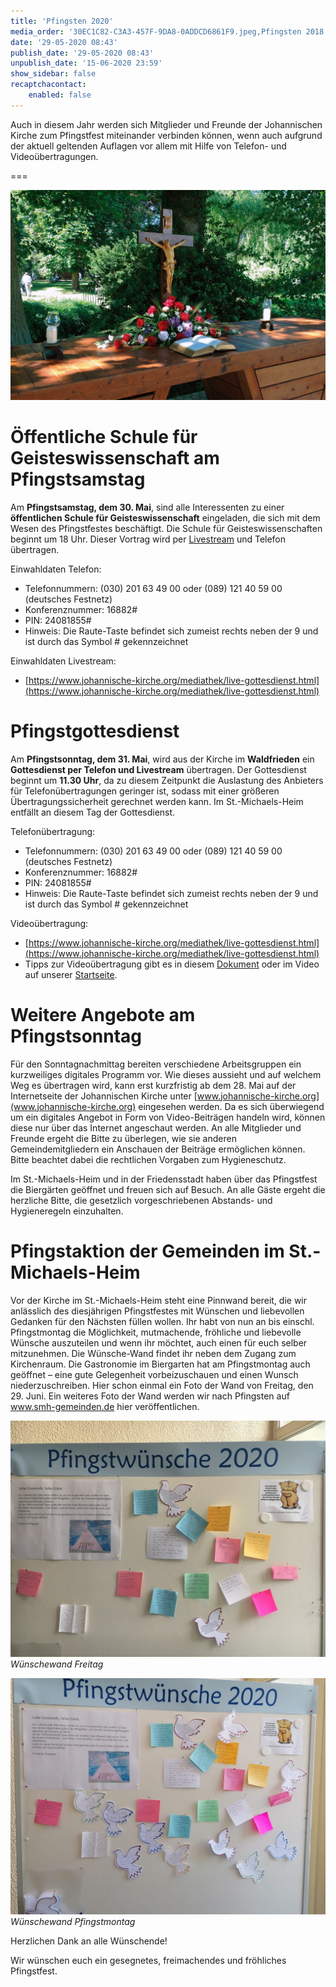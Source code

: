 ```yaml
---
title: 'Pfingsten 2020'
media_order: '30EC1C82-C3A3-457F-9DA8-0ADDCD6861F9.jpeg,Pfingsten 2018 noch kleiner.jpg,5C512BBA-C26B-49F1-8D5B-E6EB08D2CAAE.jpeg,C81A31FF-F488-45D1-9DC0-D655D38868FE.jpeg'
date: '29-05-2020 08:43'
publish_date: '29-05-2020 08:43'
unpublish_date: '15-06-2020 23:59'
show_sidebar: false
recaptchacontact:
    enabled: false
---
```


Auch in diesem Jahr werden sich Mitglieder und Freunde der Johannischen Kirche zum Pfingstfest miteinander verbinden können, wenn auch aufgrund der aktuell geltenden Auflagen vor allem mit Hilfe von Telefon- und Videoübertragungen.   

===

![](Pfingsten%202018%20noch%20kleiner.jpg)

# Öffentliche Schule für Geisteswissenschaft am Pfingstsamstag
Am **Pfingstsamstag, dem 30. Mai**, sind alle Interessenten zu einer **öffentlichen Schule für Geisteswissenschaft** eingeladen, die sich mit dem Wesen des Pfingstfestes beschäftigt. Die Schule für Geisteswissenschaften beginnt um 18 Uhr. Dieser Vortrag wird per [Livestream](https://www.johannische-kirche.org/mediathek/live-gottesdienst.html) und Telefon übertragen.

Einwahldaten Telefon:
* Telefonnummern: (030) 201 63 49 00 oder (089) 121 40 59 00 (deutsches Festnetz)
* Konferenznummer: 16882#
* PIN: 24081855#
* Hinweis: Die Raute-Taste befindet sich zumeist rechts neben der 9 und ist durch das Symbol # gekennzeichnet

Einwahldaten Livestream:
* [https://www.johannische-kirche.org/mediathek/live-gottesdienst.html](https://www.johannische-kirche.org/mediathek/live-gottesdienst.html)

# Pfingstgottesdienst
Am **Pfingstsonntag, dem 31. Mai**, wird aus der Kirche im **Waldfrieden** ein **Gottesdienst per Telefon und Livestream** übertragen. Der Gottesdienst beginnt um **11.30 Uhr**, da zu diesem Zeitpunkt die Auslastung des Anbieters für Telefonübertragungen geringer ist, sodass mit einer größeren Übertragungssicherheit gerechnet werden kann. Im St.-Michaels-Heim entfällt an diesem Tag der Gottesdienst.

Telefonübertragung:
* Telefonnummern: (030) 201 63 49 00 oder (089) 121 40 59 00 (deutsches Festnetz)
* Konferenznummer: 16882#
* PIN: 24081855#
* Hinweis: Die Raute-Taste befindet sich zumeist rechts neben der 9 und ist durch das Symbol # gekennzeichnet

Videoübertragung:
* [https://www.johannische-kirche.org/mediathek/live-gottesdienst.html](https://www.johannische-kirche.org/mediathek/live-gottesdienst.html)
* Tipps zur Videoübertragung gibt es in diesem [Dokument](https://cloud.johannische-kirche.org/index.php/s/Smg4kD3tRNBENYp) oder im Video auf unserer [Startseite](https://smh-gemeinden.de).

# Weitere Angebote am Pfingstsonntag
Für den Sonntagnachmittag bereiten verschiedene Arbeitsgruppen ein kurzweiliges digitales Programm vor. Wie dieses aussieht und auf welchem Weg es übertragen wird, kann erst kurzfristig ab dem 28. Mai auf der Internetseite der Johannischen Kirche unter [www.johannische-kirche.org](www.johannische-kirche.org) eingesehen werden.
Da es sich überwiegend um ein digitales Angebot in Form von Video-Beiträgen handeln wird, können diese nur über das Internet angeschaut werden. An alle Mitglieder und Freunde ergeht die Bitte zu überlegen, wie sie anderen Gemeindemitgliedern ein Anschauen der Beiträge ermöglichen können. Bitte beachtet dabei die rechtlichen Vorgaben zum Hygieneschutz.

Im St.-Michaels-Heim und in der Friedensstadt haben über das Pfingstfest die Biergärten geöffnet und freuen sich auf Besuch. An alle Gäste ergeht die herzliche Bitte, die gesetzlich vorgeschriebenen Abstands- und Hygieneregeln einzuhalten.

# Pfingstaktion der Gemeinden im St.-Michaels-Heim

Vor der Kirche im St.-Michaels-Heim steht eine Pinnwand bereit, die wir anlässlich des diesjährigen Pfingstfestes mit Wünschen und liebevollen Gedanken für den Nächsten füllen wollen. Ihr habt von nun an bis einschl. Pfingstmontag die Möglichkeit, mutmachende, fröhliche und liebevolle Wünsche auszuteilen und wenn ihr möchtet, auch einen für euch selber mitzunehmen. Die Wünsche-Wand findet ihr neben dem Zugang zum Kirchenraum.
Die Gastronomie im Biergarten hat am Pfingstmontag auch geöffnet – eine gute Gelegenheit vorbeizuschauen und einen Wunsch niederzuschreiben.
Hier schon einmal ein Foto der Wand von Freitag, den 29. Juni. Ein weiteres Foto der Wand werden wir nach Pfingsten auf www.smh-gemeinden.de hier veröffentlichen.

![](5C512BBA-C26B-49F1-8D5B-E6EB08D2CAAE.jpeg)
_Wünschewand Freitag_

![](C81A31FF-F488-45D1-9DC0-D655D38868FE.jpeg)
_Wünschewand Pfingstmontag_

Herzlichen Dank an alle Wünschende!

Wir wünschen euch ein gesegnetes, freimachendes und fröhliches Pfingstfest.